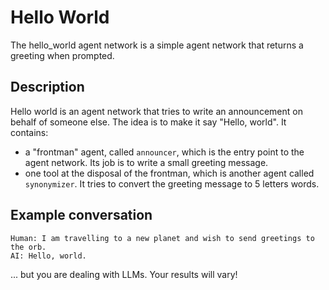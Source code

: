 # Hello World

The hello_world agent network is a simple agent network that returns a greeting when prompted.

## Description

Hello world is an agent network that tries to write an announcement on behalf of someone else.
The idea is to make it say "Hello, world".
It contains:

- a "frontman" agent, called `announcer`, which is the entry point to the agent network.
  Its job is to write a small greeting message.
- one tool at the disposal of the frontman, which is another agent called `synonymizer`.
  It tries to convert the greeting message to 5 letters words.

## Example conversation

```text
Human: I am travelling to a new planet and wish to send greetings to the orb.
AI: Hello, world.
```

... but you are dealing with LLMs. Your results will vary!
